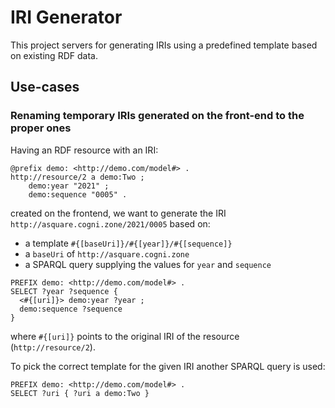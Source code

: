 # IRI Generator
This project servers for generating IRIs using a predefined template based on existing RDF data.

## Use-cases

### Renaming temporary IRIs generated on the front-end to the proper ones
Having an RDF resource with an IRI:
```
@prefix demo: <http://demo.com/model#> .
http://resource/2 a demo:Two ; 
    demo:year "2021" ;
    demo:sequence "0005" .
```

created on the frontend, we want to generate the IRI `http://asquare.cogni.zone/2021/0005` based on:
- a template `#{[baseUri]}/#{[year]}/#{[sequence]}`
- a `baseUri` of `http://asquare.cogni.zone`
- a SPARQL query supplying the values for `year` and `sequence`
```
PREFIX demo: <http://demo.com/model#> .
SELECT ?year ?sequence {
  <#{[uri]}> demo:year ?year ;
  demo:sequence ?sequence
}
```
where `#{[uri]}` points to the original IRI of the resource (`http://resource/2`).

To pick the correct template for the given IRI another SPARQL query is used:
```
PREFIX demo: <http://demo.com/model#> .
SELECT ?uri { ?uri a demo:Two }
```